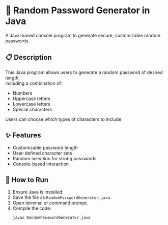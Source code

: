 # 🔐 Random Password Generator in Java

A Java-based console program to generate secure, customizable random passwords.

## 📋 Description
This Java program allows users to generate a random password of desired length,  
including a combination of:
- Numbers
- Uppercase letters
- Lowercase letters
- Special characters

Users can choose which types of characters to include.

## ✨ Features
- Customizable password length
- User-defined character sets
- Random selection for strong passwords
- Console-based interaction

## 🚀 How to Run

1. Ensure Java is installed.
2. Save the file as `RandomPasswordGenerator.java`.
3. Open terminal or command prompt.
4. Compile the code:
   ```bash
   javac RandomPasswordGenerator.java
    ```